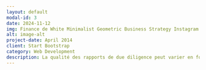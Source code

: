 ```yaml
---
layout: default
modal-id: 3
date: 2024-11-12
img: Finance de White Minimalist Geometric Business Strategy Instagram Post.png
alt: image-alt
project-date: April 2014
client: Start Bootstrap
category: Web Development
description: La qualité des rapports de due diligence peut varier en fonction des autres modèles d'IA, de la conversation, et de l'expertise en prompt de l'analyste, ce qui peut nuire à la cohérence des rapports et à leur comparabilité. Extraire des insights pertinents à partir de grandes quantités de données financières ou de documents sectoriels peut être complexe et entraîner des interprétations incomplètes.<br>Notre IA est configurée pour identifier les points clés dans les données fournies et les interpréter dans un contexte pertinent, facilitant ainsi la création de résumés financiers et sectoriels plus clairs et plus exploitables. En créant des rapports basés sur un modèle pré-entrainé spécialisé, la solution garantit une qualité constante, avec une couverture systématique des sections importantes, quel que soit votre compétence en prompt engineering.
---
```

